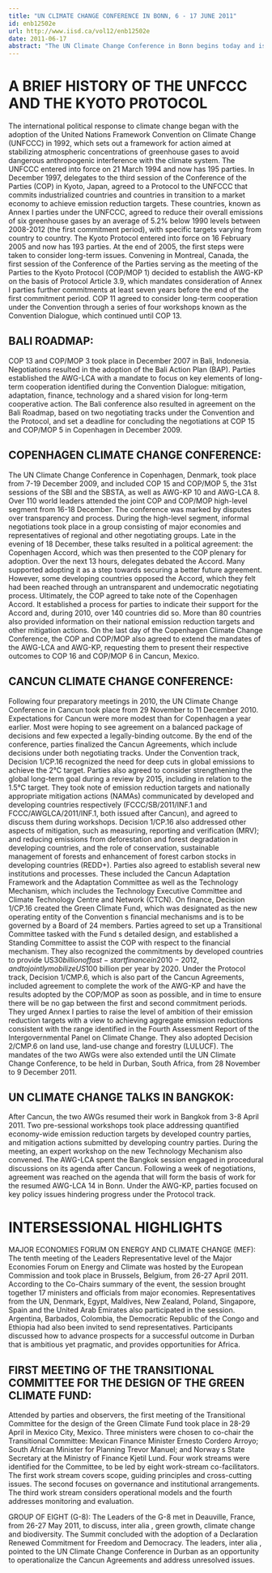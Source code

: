 ```yaml
---
title: "UN CLIMATE CHANGE CONFERENCE IN BONN, 6 - 17 JUNE 2011"
id: enb12502e
url: http://www.iisd.ca/vol12/enb12502e
date: 2011-06-17
abstract: "The UN Climate Change Conference in Bonn begins today and is scheduled to conclude on 17 June 2011. The conference will include the 34th sessions of the Subsidiary Body for Implementation (SBI) and the Subsidiary Body for Scientific and Technological Advice (SBSTA). It also comprises the second part of the 16th session of the Ad Hoc Working Group on Further Commitments for Annex I Parties under the Kyoto Protocol (AWG-KP) and the second part of the 14th session of the Ad Hoc Working Group on Long-term Cooperative Action under the Convention (AWG-LCA). The SBI is expected to continue consideration of issues, such as national communications, the financial mechanism, least developed countries (LDCs), capacity building and technology. Following the Cancun Agreements, the SBI s provisional agenda (FCCC/SBI/2011/1) also includes proposed new items on: work programmes relating to reporting by Annex I and non-Annex I countries; adaptation; and response measures. The SBSTA is expected to continue addressing issues, including: the Nairobi work programme on impacts, vulnerability and adaptation; methodological issues; technology; and research and systematic observation. Its provisional agenda (FCCC/SBSTA/2011/1) also contains proposed new items, including the work programme on agriculture, and impacts of climate change on water and water resource management. Under the agenda item on reducing emissions from deforestation and forest degradation in developing countries (REDD), the SBSTA is also expected to initiate a new work programme on issues identified in Decision 1/CP.16, which is part of the Cancun Agreements. Having reached agreement on its agenda (FCCC/AWGLCA/20011/5) in April, the resumed AWG-LCA 14 is expected to address substantive issues for the first time since the adoption of the Cancun Agreements last December. The resumed AWG-KP 16 is expected to, inter alia , continue discussions on overarching policy issues in a contact group established in Bangkok."
---
```


# A BRIEF HISTORY OF THE UNFCCC AND THE KYOTO PROTOCOL

The international political response to climate change began with the adoption of the United Nations Framework Convention on Climate Change (UNFCCC) in 1992, which sets out a framework for action aimed at stabilizing atmospheric concentrations of greenhouse gases to avoid dangerous anthropogenic interference with the climate system. The UNFCCC entered into force on 21 March 1994 and now has 195 parties. In December 1997, delegates to the third session of the Conference of the Parties (COP) in Kyoto, Japan, agreed to a Protocol to the UNFCCC that commits industrialized countries and countries in transition to a market economy to achieve emission reduction targets. These countries, known as Annex I parties under the UNFCCC, agreed to reduce their overall emissions of six greenhouse gases by an average of 5.2% below 1990 levels between 2008-2012 (the first commitment period), with specific targets varying from country to country. The Kyoto Protocol entered into force on 16 February 2005 and now has 193 parties. At the end of 2005, the first steps were taken to consider long-term issues. Convening in Montreal, Canada, the first session of the Conference of the Parties serving as the meeting of the Parties to the Kyoto Protocol (COP/MOP 1) decided to establish the AWG-KP on the basis of Protocol Article 3.9, which mandates consideration of Annex I parties further commitments at least seven years before the end of the first commitment period. COP 11 agreed to consider long-term cooperation under the Convention through a series of four workshops known as the Convention Dialogue, which continued until COP 13.

## BALI ROADMAP:

COP 13 and COP/MOP 3 took place in December 2007 in Bali, Indonesia. Negotiations resulted in the adoption of the Bali Action Plan (BAP). Parties established the AWG-LCA with a mandate to focus on key elements of long-term cooperation identified during the Convention Dialogue: mitigation, adaptation, finance, technology and a shared vision for long-term cooperative action. The Bali conference also resulted in agreement on the Bali Roadmap, based on two negotiating tracks under the Convention and the Protocol, and set a deadline for concluding the negotiations at COP 15 and COP/MOP 5 in Copenhagen in December 2009.

## COPENHAGEN CLIMATE CHANGE CONFERENCE:

The UN Climate Change Conference in Copenhagen, Denmark, took place from 7-19 December 2009, and included COP 15 and COP/MOP 5, the 31st sessions of the SBI and the SBSTA, as well as AWG-KP 10 and AWG-LCA 8. Over 110 world leaders attended the joint COP and COP/MOP high-level segment from 16-18 December. The conference was marked by disputes over transparency and process. During the high-level segment, informal negotiations took place in a group consisting of major economies and representatives of regional and other negotiating groups. Late in the evening of 18 December, these talks resulted in a political agreement: the Copenhagen Accord, which was then presented to the COP plenary for adoption. Over the next 13 hours, delegates debated the Accord. Many supported adopting it as a step towards securing a better future agreement. However, some developing countries opposed the Accord, which they felt had been reached through an untransparent and undemocratic negotiating process. Ultimately, the COP agreed to take note of the Copenhagen Accord. It established a process for parties to indicate their support for the Accord and, during 2010, over 140 countries did so. More than 80 countries also provided information on their national emission reduction targets and other mitigation actions. On the last day of the Copenhagen Climate Change Conference, the COP and COP/MOP also agreed to extend the mandates of the AWG-LCA and AWG-KP, requesting them to present their respective outcomes to COP 16 and COP/MOP 6 in Cancun, Mexico.

## CANCUN CLIMATE CHANGE CONFERENCE:

Following four preparatory meetings in 2010, the UN Climate Change Conference in Cancun took place from 29 November to 11 December 2010. Expectations for Cancun were more modest than for Copenhagen a year earlier. Most were hoping to see agreement on a balanced package of decisions and few expected a legally-binding outcome. By the end of the conference, parties finalized the Cancun Agreements, which include decisions under both negotiating tracks. Under the Convention track, Decision 1/CP.16 recognized the need for deep cuts in global emissions to achieve the 2°C target. Parties also agreed to consider strengthening the global long-term goal during a review by 2015, including in relation to the 1.5°C target. They took note of emission reduction targets and nationally appropriate mitigation actions (NAMAs) communicated by developed and developing countries respectively (FCCC/SB/2011/INF.1 and FCCC/AWGLCA/2011/INF.1, both issued after Cancun), and agreed to discuss them during workshops. Decision 1/CP.16 also addressed other aspects of mitigation, such as measuring, reporting and verification (MRV); and reducing emissions from deforestation and forest degradation in developing countries, and the role of conservation, sustainable management of forests and enhancement of forest carbon stocks in developing countries (REDD+). Parties also agreed to establish several new institutions and processes. These included the Cancun Adaptation Framework and the Adaptation Committee as well as the Technology Mechanism, which includes the Technology Executive Committee and Climate Technology Centre and Network (CTCN). On finance, Decision 1/CP.16 created the Green Climate Fund, which was designated as the new operating entity of the Convention s financial mechanisms and is to be governed by a Board of 24 members. Parties agreed to set up a Transitional Committee tasked with the Fund s detailed design, and established a Standing Committee to assist the COP with respect to the financial mechanism. They also recognized the commitments by developed countries to provide US$30 billion of fast-start finance in 2010-2012, and to jointly mobilize US$100 billion per year by 2020. Under the Protocol track, Decision 1/CMP.6, which is also part of the Cancun Agreements, included agreement to complete the work of the AWG-KP and have the results adopted by the COP/MOP as soon as possible, and in time to ensure there will be no gap between the first and second commitment periods. They urged Annex I parties to raise the level of ambition of their emission reduction targets with a view to achieving aggregate emission reductions consistent with the range identified in the Fourth Assessment Report of the Intergovernmental Panel on Climate Change. They also adopted Decision 2/CMP.6 on land use, land-use change and forestry (LULUCF). The mandates of the two AWGs were also extended until the UN Climate Change Conference, to be held in Durban, South Africa, from 28 November to 9 December 2011.

## UN CLIMATE CHANGE TALKS IN BANGKOK:

After Cancun, the two AWGs resumed their work in Bangkok from 3-8 April 2011. Two pre-sessional workshops took place addressing quantified economy-wide emission reduction targets by developed country parties, and mitigation actions submitted by developing country parties. During the meeting, an expert workshop on the new Technology Mechanism also convened. The AWG-LCA spent the Bangkok session engaged in procedural discussions on its agenda after Cancun. Following a week of negotiations, agreement was reached on the agenda that will form the basis of work for the resumed AWG-LCA 14 in Bonn. Under the AWG-KP, parties focused on key policy issues hindering progress under the Protocol track.

# INTERSESSIONAL HIGHLIGHTS

MAJOR ECONOMIES FORUM ON ENERGY AND CLIMATE CHANGE (MEF): The tenth meeting of the Leaders Representative level of the Major Economies Forum on Energy and Climate was hosted by the European Commission and took place in Brussels, Belgium, from 26-27 April 2011. According to the Co-Chairs summary of the event, the session brought together 17 ministers and officials from major economies. Representatives from the UN, Denmark, Egypt, Maldives, New Zealand, Poland, Singapore, Spain and the United Arab Emirates also participated in the session. Argentina, Barbados, Colombia, the Democratic Republic of the Congo and Ethiopia had also been invited to send representatives. Participants discussed how to advance prospects for a successful outcome in Durban that is ambitious yet pragmatic, and provides opportunities for Africa.

## FIRST MEETING OF THE TRANSITIONAL COMMITTEE FOR THE DESIGN OF THE GREEN CLIMATE FUND:

Attended by parties and observers, the first meeting of the Transitional Committee for the design of the Green Climate Fund took place in 28-29 April in Mexico City, Mexico. Three ministers were chosen to co-chair the Transitional Committee: Mexican Finance Minister Ernesto Cordero Arroyo; South African Minister for Planning Trevor Manuel; and Norway s State Secretary at the Ministry of Finance Kjetil Lund. Four work streams were identified for the Committee, to be led by eight work-stream co-facilitators. The first work stream covers scope, guiding principles and cross-cutting issues. The second focuses on governance and institutional arrangements. The third work stream considers operational models and the fourth addresses monitoring and evaluation.

GROUP OF EIGHT (G-8): The Leaders of the G-8 met in Deauville, France, from 26-27 May 2011, to discuss, inter alia , green growth, climate change and biodiversity. The Summit concluded with the adoption of a Declaration Renewed Commitment for Freedom and Democracy. The leaders, inter alia , pointed to the UN Climate Change Conference in Durban as an opportunity to operationalize the Cancun Agreements and address unresolved issues.